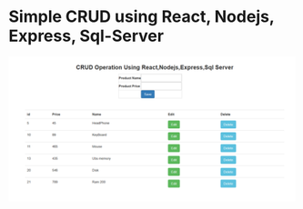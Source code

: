 # Simple CRUD using React, Nodejs, Express, Sql-Server

![alt text](https://raw.githubusercontent.com/icol2006/CRUD-using-React-Nodejs-Express-Sql-Server/master/CRUD.png)

